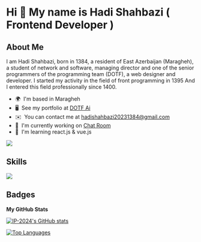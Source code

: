 # Hi 👋 My name is Hadi Shahbazi ( Frontend Developer )

## About Me

I am Hadi Shahbazi, born in 1384, a resident of East Azerbaijan (Maragheh), a student of network and software, managing director and one of the senior programmers of the programming team (DOTF), a web designer and developer. I started my activity in the field of front programming in 1395 And I entered this field professionally since 1400.

* 🌍  I'm based in Maragheh
* 🖥️  See my portfolio at [DOTF Ai](http://dotf-ai.netlify.app)
* ✉️  You can contact me at [hadishahbazi20231384@gmail.com](mailto:hadishahbazi20231384@gmail.com)
* 🚀  I'm currently working on [Chat Room](http://github.com/IP-2024/Chat-Room.git)
* 🧠  I'm learning react.js & vue.js

<a href="https://www.github.com/IP-2024" target="_blank" rel="noreferrer"><img
src="https://img.shields.io/github/followers/IP-2024?logo=github&style=for-the-badge&color=3382ed&labelColor=27272a" /></a>

## Skills

<img src="https://skillicons.dev/icons?i=html,css,js,react,vue,git,jquery,tailwind,bootstrap,sass&perline=5" />

## Badges

<b>My GitHub Stats</b>

<a href="http://www.github.com/IP-2024"><img src="https://github-readme-stats.vercel.app/api?username=IP-2024&show_icons=true&hide=&count_private=true&title_color=3382ed&text_color=ffffff&icon_color=3382ed&bg_color=27272a&hide_border=true&show_icons=true" alt="IP-2024's GitHub stats" /></a>

<a href="https://github.com/IP-2024" align="left"><img src="https://github-readme-stats.vercel.app/api/top-langs/?username=IP-2024&langs_count=10&title_color=3382ed&text_color=ffffff&icon_color=3382ed&bg_color=27272a&hide_border=true&locale=en&custom_title=Top%20%Languages" alt="Top Languages" /></a>
